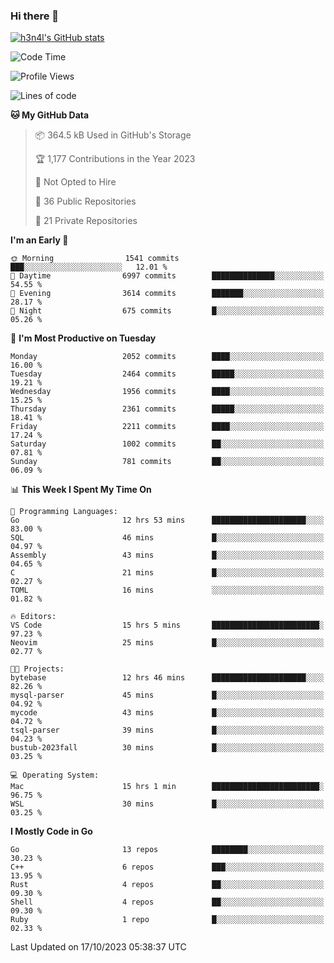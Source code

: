 ### Hi there 👋

[![h3n4l's GitHub stats](https://github-readme-stats.vercel.app/api?username=h3n4l&count_private=true&show_icons=true&theme=radical)](https://github.com/h3n4l/github-readme-stats)

<!--START_SECTION:waka-->
![Code Time](http://img.shields.io/badge/Code%20Time-1%2C619%20hrs%2053%20mins-blue)

![Profile Views](http://img.shields.io/badge/Profile%20Views-0-blue)

![Lines of code](https://img.shields.io/badge/From%20Hello%20World%20I%27ve%20Written-3.6%20million%20lines%20of%20code-blue)

**🐱 My GitHub Data** 

> 📦 364.5 kB Used in GitHub's Storage 
 > 
> 🏆 1,177 Contributions in the Year 2023
 > 
> 🚫 Not Opted to Hire
 > 
> 📜 36 Public Repositories 
 > 
> 🔑 21 Private Repositories 
 > 
**I'm an Early 🐤** 

```text
🌞 Morning                1541 commits        ███░░░░░░░░░░░░░░░░░░░░░░   12.01 % 
🌆 Daytime                6997 commits        ██████████████░░░░░░░░░░░   54.55 % 
🌃 Evening                3614 commits        ███████░░░░░░░░░░░░░░░░░░   28.17 % 
🌙 Night                  675 commits         █░░░░░░░░░░░░░░░░░░░░░░░░   05.26 % 
```
📅 **I'm Most Productive on Tuesday** 

```text
Monday                   2052 commits        ████░░░░░░░░░░░░░░░░░░░░░   16.00 % 
Tuesday                  2464 commits        █████░░░░░░░░░░░░░░░░░░░░   19.21 % 
Wednesday                1956 commits        ████░░░░░░░░░░░░░░░░░░░░░   15.25 % 
Thursday                 2361 commits        █████░░░░░░░░░░░░░░░░░░░░   18.41 % 
Friday                   2211 commits        ████░░░░░░░░░░░░░░░░░░░░░   17.24 % 
Saturday                 1002 commits        ██░░░░░░░░░░░░░░░░░░░░░░░   07.81 % 
Sunday                   781 commits         ██░░░░░░░░░░░░░░░░░░░░░░░   06.09 % 
```


📊 **This Week I Spent My Time On** 

```text
💬 Programming Languages: 
Go                       12 hrs 53 mins      █████████████████████░░░░   83.00 % 
SQL                      46 mins             █░░░░░░░░░░░░░░░░░░░░░░░░   04.97 % 
Assembly                 43 mins             █░░░░░░░░░░░░░░░░░░░░░░░░   04.65 % 
C                        21 mins             █░░░░░░░░░░░░░░░░░░░░░░░░   02.27 % 
TOML                     16 mins             ░░░░░░░░░░░░░░░░░░░░░░░░░   01.82 % 

🔥 Editors: 
VS Code                  15 hrs 5 mins       ████████████████████████░   97.23 % 
Neovim                   25 mins             █░░░░░░░░░░░░░░░░░░░░░░░░   02.77 % 

🐱‍💻 Projects: 
bytebase                 12 hrs 46 mins      █████████████████████░░░░   82.26 % 
mysql-parser             45 mins             █░░░░░░░░░░░░░░░░░░░░░░░░   04.92 % 
mycode                   43 mins             █░░░░░░░░░░░░░░░░░░░░░░░░   04.72 % 
tsql-parser              39 mins             █░░░░░░░░░░░░░░░░░░░░░░░░   04.23 % 
bustub-2023fall          30 mins             █░░░░░░░░░░░░░░░░░░░░░░░░   03.25 % 

💻 Operating System: 
Mac                      15 hrs 1 min        ████████████████████████░   96.75 % 
WSL                      30 mins             █░░░░░░░░░░░░░░░░░░░░░░░░   03.25 % 
```

**I Mostly Code in Go** 

```text
Go                       13 repos            ████████░░░░░░░░░░░░░░░░░   30.23 % 
C++                      6 repos             ███░░░░░░░░░░░░░░░░░░░░░░   13.95 % 
Rust                     4 repos             ██░░░░░░░░░░░░░░░░░░░░░░░   09.30 % 
Shell                    4 repos             ██░░░░░░░░░░░░░░░░░░░░░░░   09.30 % 
Ruby                     1 repo              █░░░░░░░░░░░░░░░░░░░░░░░░   02.33 % 
```




 Last Updated on 17/10/2023 05:38:37 UTC
<!--END_SECTION:waka-->

